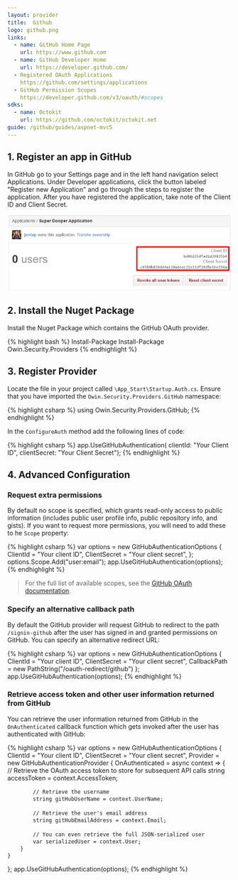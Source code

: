 ```yaml
---
layout: provider
title:  Github
logo: github.png
links:
  - name: GitHub Home Page
    url: https://www.github.com
  - name: GitHub Developer Home
    url: https://developer.github.com/
  - Registered OAuth Applications
    https://github.com/settings/applications
  - GitHub Permission Scopes
    https://developer.github.com/v3/oauth/#scopes
sdks:
  - name: Octokit
    url: https://github.com/octokit/octokit.net
guide: /github/guides/aspnet-mvc5
---
```

## 1. Register an app in GitHub

In GitHub go to your Settings page and in the left hand navigation select Applications. Under Developer applications, click the button labeled "Register new Application" and go through the steps to register the application. After you have registered the application, take note of the Client ID and Client Secret.

![](/images/github-client-id-and-secret.png)

## 2. Install the Nuget Package

Install the Nuget Package which contains the GitHub OAuth provider.

{% highlight bash %}
Install-Package Install-Package Owin.Security.Providers
{% endhighlight %}

## 3. Register Provider

Locate the file in your project called `\App_Start\Startup.Auth.cs`. Ensure that you have imported the `Owin.Security.Providers.GitHub` namespace:

{% highlight csharp %}
using Owin.Security.Providers.GitHub;
{% endhighlight %}

In the `ConfigureAuth` method add the following lines of code:

{% highlight csharp %}
app.UseGitHubAuthentication(
    clientId: "Your Client ID",
    clientSecret: "Your Client Secret");
{% endhighlight %}

## 4. Advanced Configuration

### Request extra permissions

By default no scope is specified, which grants read-only access to public information (includes public user profile info, public repository info, and gists). If you want to request more permissions, you will need to add these to he `Scope` property:

{% highlight csharp %}
var options = new GitHubAuthenticationOptions
{
    ClientId = "Your client ID",
    ClientSecret = "Your client secret",
};
options.Scope.Add("user:email");
app.UseGitHubAuthentication(options);
{% endhighlight %}

> For the full list of available scopes, see the [GitHub OAuth documentation](https://developer.github.com/v3/oauth/#scopes).

### Specify an alternative callback path

By default the GitHub provider will request GitHub to redirect to the path `/signin-github` after the user has signed in and granted permissions on GitHub. You can specify an alternative redirect URL:

{% highlight csharp %}
var options = new GitHubAuthenticationOptions
{
    ClientId = "Your client ID",
    ClientSecret = "Your client secret",
    CallbackPath = new PathString("/oauth-redirect/github")
};
app.UseGitHubAuthentication(options);
{% endhighlight %}

### Retrieve access token and other user information returned from GitHub

You can retrieve the user information returned from GitHub in the `OnAuthenticated` callback function which gets invoked after the user has authenticated with GitHub:

{% highlight csharp %}
var options = new GitHubAuthenticationOptions
{
    ClientId = "Your client ID",
    ClientSecret = "Your client secret",
    Provider = new GitHubAuthenticationProvider
    {
        OnAuthenticated = async context =>
        {
            // Retrieve the OAuth access token to store for subsequent API calls
            string accessToken = context.AccessToken;

            // Retrieve the username
            string gitHubUserName = context.UserName;

            // Retrieve the user's email address
            string gitHubEmailAddress = context.Email;

            // You can even retrieve the full JSON-serialized user
            var serializedUser = context.User;
        }
    }
};
app.UseGitHubAuthentication(options);
{% endhighlight %}
